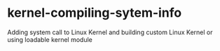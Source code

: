 # kernel-compiling-sytem-info
Adding system call to Linux Kernel and building custom Linux Kernel or using loadable kernel module
